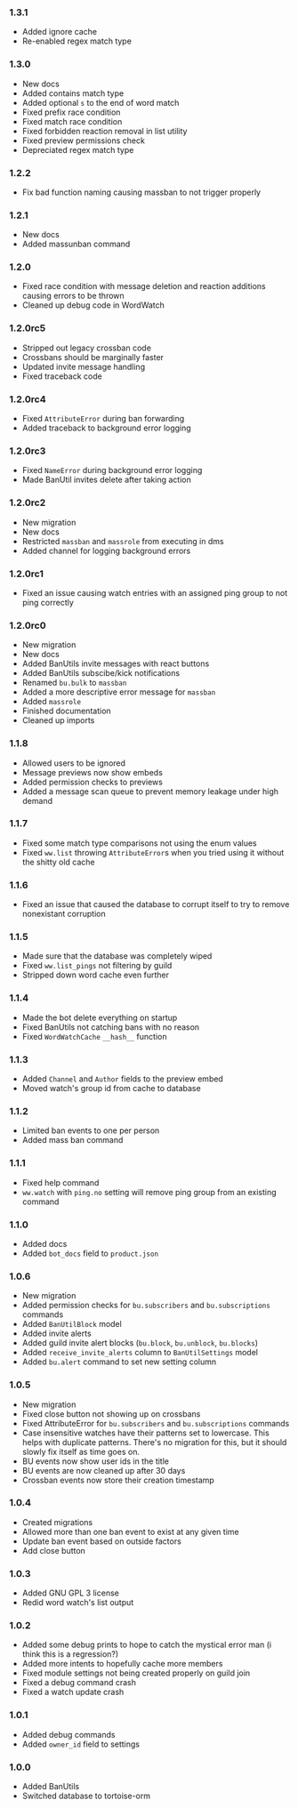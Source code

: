 ### 1.3.1
- Added ignore cache
- Re-enabled regex match type

### 1.3.0
- New docs
- Added contains match type
- Added optional `s` to the end of word match
- Fixed prefix race condition
- Fixed match race condition
- Fixed forbidden reaction removal in list utility
- Fixed preview permissions check
- Depreciated regex match type

### 1.2.2
- Fix bad function naming causing massban to not trigger properly

### 1.2.1
- New docs
- Added massunban command

### 1.2.0
- Fixed race condition with message deletion and reaction additions causing errors to be thrown
- Cleaned up debug code in WordWatch

### 1.2.0rc5
- Stripped out legacy crossban code
- Crossbans should be marginally faster
- Updated invite message handling
- Fixed traceback code

### 1.2.0rc4
- Fixed `AttributeError` during ban forwarding
- Added traceback to background error logging

### 1.2.0rc3
- Fixed `NameError` during background error logging
- Made BanUtil invites delete after taking action

### 1.2.0rc2
- New migration
- New docs
- Restricted `massban` and `massrole` from executing in dms
- Added channel for logging background errors

### 1.2.0rc1
- Fixed an issue causing watch entries with an assigned ping group to not ping correctly

### 1.2.0rc0
- New migration
- New docs
- Added BanUtils invite messages with react buttons
- Added BanUtils subscibe/kick notifications
- Renamed `bu.bulk` to `massban`
- Added a more descriptive error message for `massban`
- Added `massrole`
- Finished documentation
- Cleaned up imports

### 1.1.8
- Allowed users to be ignored
- Message previews now show embeds
- Added permission checks to previews
- Added a message scan queue to prevent memory leakage under high demand

### 1.1.7
- Fixed some match type comparisons not using the enum values
- Fixed `ww.list` throwing `AttributeError`s when you tried using it without the shitty old cache

### 1.1.6
- Fixed an issue that caused the database to corrupt itself to try to remove nonexistant corruption

### 1.1.5
- Made sure that the database was completely wiped
- Fixed `ww.list_pings` not filtering by guild
- Stripped down word cache even further

### 1.1.4
- Made the bot delete everything on startup
- Fixed BanUtils not catching bans with no reason
- Fixed `WordWatchCache` `__hash__` function

### 1.1.3
- Added `Channel` and `Author` fields to the preview embed
- Moved watch's group id from cache to database

### 1.1.2
- Limited ban events to one per person
- Added mass ban command

### 1.1.1
- Fixed help command
- `ww.watch` with `ping.no` setting will remove ping group from an existing command

### 1.1.0
- Added docs
- Added `bot_docs` field to `product.json`

### 1.0.6
- New migration
- Added permission checks for `bu.subscribers` and `bu.subscriptions` commands
- Added `BanUtilBlock` model
- Added invite alerts
- Added guild invite alert blocks (`bu.block`, `bu.unblock`, `bu.blocks`)
- Added `receive_invite_alerts` column to `BanUtilSettings` model
- Added `bu.alert` command to set new setting column

### 1.0.5
- New migration
- Fixed close button not showing up on crossbans
- Fixed AttributeError for `bu.subscribers` and `bu.subscriptions` commands
- Case insensitive watches have their patterns set to lowercase. This helps with duplicate patterns. There's no migration for this, but it should slowly fix itself as time goes on.
- BU events now show user ids in the title
- BU events are now cleaned up after 30 days
- Crossban events now store their creation timestamp

### 1.0.4
- Created migrations
- Allowed more than one ban event to exist at any given time
- Update ban event based on outside factors
- Add close button

### 1.0.3
- Added GNU GPL 3 license
- Redid word watch's list output

### 1.0.2
- Added some debug prints to hope to catch the mystical error man (i think this is a regression?)
- Added more intents to hopefully cache more members
- Fixed module settings not being created properly on guild join
- Fixed a debug command crash
- Fixed a watch update crash

### 1.0.1
- Added debug commands
- Added `owner_id` field to settings

### 1.0.0
- Added BanUtils
- Switched database to tortoise-orm